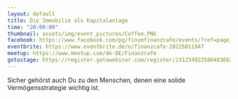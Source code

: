```yaml
---
layout: default
title: Die Immobilie als Kapitalanlage
time: "20:00:00"
thumbnail: assets/img/event_pictures/Coffee.PNG
facebook: https://www.facebook.com/pg/finumfinanzcafe/events/?ref=page_internal
eventbrite: https://www.eventbrite.de/o/finanzcafe-20225011947
meetup: https://www.meetup.com/de-DE/Finanzcafe
gotostage: https://register.gotowebinar.com/register/2312349225864836620
---
```


Sicher gehörst auch Du zu den Menschen, denen eine solide Vermögensstrategie wichtig ist. 
